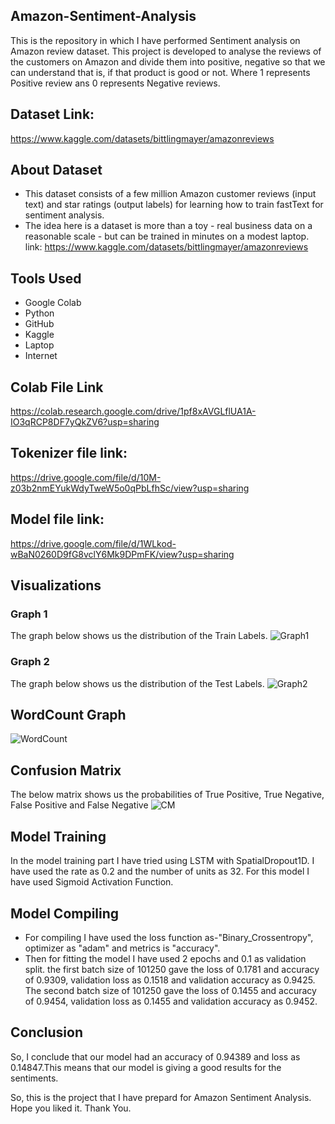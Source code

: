 ## Amazon-Sentiment-Analysis
This is the repository in which I have performed Sentiment analysis on Amazon review dataset.
This project is developed to analyse the reviews of the customers on Amazon and divide them into positive, negative so that we can understand that is, if that product is good or not. Where 1 represents Positive review ans 0 represents Negative reviews.
## Dataset Link:
https://www.kaggle.com/datasets/bittlingmayer/amazonreviews

## About Dataset
- This dataset consists of a few million Amazon customer reviews (input text) and star ratings (output labels) for learning how to train fastText for sentiment analysis.
- The idea here is a dataset is more than a toy - real business data on a reasonable scale - but can be trained in minutes on a modest laptop. link: https://www.kaggle.com/datasets/bittlingmayer/amazonreviews

## Tools Used
- Google Colab
- Python
- GitHub
- Kaggle
- Laptop
- Internet
## Colab File Link
https://colab.research.google.com/drive/1pf8xAVGLflUA1A-IO3qRCP8DF7yQkZV6?usp=sharing

## Tokenizer file link:
https://drive.google.com/file/d/10M-z03b2nmEYukWdyTweW5o0qPbLfhSc/view?usp=sharing

## Model file link:
https://drive.google.com/file/d/1WLkod-wBaN0260D9fG8vclY6Mk9DPmFK/view?usp=sharing

## Visualizations
### Graph 1
The graph below shows us the distribution of the Train Labels.
![Graph1](https://github.com/AbhishekGit23/Amazon-Sentiment-Analysis/assets/123490715/5a5396b6-16c1-4d12-8dad-49e696722284)

### Graph 2
The graph below shows us the distribution of the Test Labels.
![Graph2](https://github.com/AbhishekGit23/Amazon-Sentiment-Analysis/assets/123490715/2312983b-b5a8-4987-a1d9-aa10a30ab1e5)

## WordCount Graph
![WordCount](https://github.com/AbhishekGit23/Amazon-Sentiment-Analysis/assets/123490715/527d252c-3004-4a4f-90e5-831168e5796c)

## Confusion Matrix
The below matrix shows us the probabilities of True Positive, True Negative, False Positive and False Negative
![CM](https://github.com/AbhishekGit23/Amazon-Sentiment-Analysis/assets/123490715/d0a379ee-0a90-492b-aa9b-9bab6d7ad0b3)

## Model Training
In the model training part I have tried using LSTM with SpatialDropout1D. I have used the rate as 0.2 and the number of units as 32. For this model I have used Sigmoid Activation Function.

## Model Compiling 
- For compiling I have used the loss function as-"Binary_Crossentropy", optimizer as "adam" and metrics is "accuracy".
- Then for fitting the model I have used 2 epochs and 0.1 as validation split.
the first batch size of 101250 gave the loss of 0.1781 and accuracy of 0.9309, validation loss as 0.1518 and validation accuracy as 0.9425.
The second batch size of 101250 gave the loss of 0.1455 and accuracy of 0.9454, validation loss as 0.1455 and validation accuracy as 0.9452.

## Conclusion 
So, I conclude that our model had an accuracy of 0.94389 and loss as 0.14847.This means that our model is giving a good results for the sentiments. 

So, this is the project that I have prepard for Amazon Sentiment Analysis. Hope you liked it.
Thank You.
